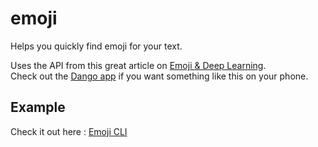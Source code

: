 # emoji

Helps you quickly find emoji for your text.

Uses the API from this great article on [Emoji & Deep Learning](http://getdango.com/emoji-and-deep-learning.html).<br>
Check out the [Dango app](http://getdango.com) if you want something like this on your phone.

## Example

Check it out here : [Emoji CLI](https://github.com/nguyenvanduocit/emoji-cli)
